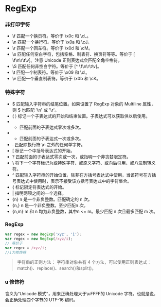 RegExp
===
### 非打印字符
* \f 匹配一个换页符。等价于 \x0c 和 \cL。
* \n 匹配一个换行符。等价于 \x0a 和 \cJ。
* \r 匹配一个回车符。等价于 \x0d 和 \cM。
* \s 匹配任何空白字符，包括空格、制表符、换页符等等。等价于 [ \f\n\r\t\v]。注意 Unicode 正则表达式会匹配全角空格符。
* \S 匹配任何非空白字符。等价于 [^ \f\n\r\t\v]。
* \t 匹配一个制表符。等价于 \x09 和 \cI。
* \v 匹配一个垂直制表符。等价于 \x0b 和 \cK。
### 特殊字符
* $ 匹配输入字符串的结尾位置。如果设置了 RegExp 对象的 Multiline 属性，则 $ 也匹配 '\n' 或 '\r'。
* ( ) 标记一个子表达式的开始和结束位置。子表达式可以获取供以后使用。
* * 匹配前面的子表达式零次或多次。
* + 匹配前面的子表达式一次或多次。
* . 匹配除换行符 \n 之外的任何单字符。
* [ 标记一个中括号表达式的开始。
* ? 匹配前面的子表达式零次或一次，或指明一个非贪婪限定符。
* \ 将下一个字符标记为或特殊字符、或原义字符、或向后引用、或八进制转义符。
* ^ 匹配输入字符串的开始位置，除非在方括号表达式中使用，当该符号在方括号表达式中使用时，表示不接受该方括号表达式中的字符集合。
* { 标记限定符表达式的开始。
* | 指明两项之间的一个选择。
* {n} n 是一个非负整数。匹配确定的 n 次。
* {n,} n 是一个非负整数。至少匹配n 次。
* {n,m} m 和 n 均为非负整数，其中n <= m。最少匹配 n 次且最多匹配 m 次。
### RegExp
```javascript
var regex = new RegExp('xyz', 'i');
var regex = new RegExp(/xyz/i);
// 等价于
var regex = /xyz/i;
//i为修饰符
```
> 字符串的正则方法： 字符串对象共有 4 个方法，可以使用正则表达式：match()、replace()、search()和split()。
### u 修饰符
含义为“Unicode 模式”，用来正确处理大于\uFFFF的 Unicode 字符。也就是说，会正确处理四个字节的 UTF-16 编码。
